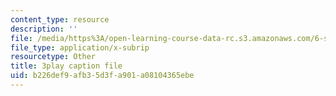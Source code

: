 ```yaml
---
content_type: resource
description: ''
file: /media/https%3A/open-learning-course-data-rc.s3.amazonaws.com/6-s897-machine-learning-for-healthcare-spring-2019/b226def9afb35d3fa901a08104365ebe_yYWyLZrdRRI.vtt
file_type: application/x-subrip
resourcetype: Other
title: 3play caption file
uid: b226def9-afb3-5d3f-a901-a08104365ebe
---
```

